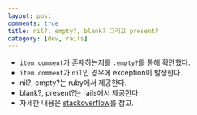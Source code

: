 ```yaml
---
layout: post
comments: true
title: nil?, empty?, blank? 그리고 present?
category: [dev, rails]
---
```


- `item.comment`가 존재하는지를 `.empty?`를 통해 확인했다.
- `item.comment`가 `nil`인 경우에 exception이 발생한다.
- nil?, empty?는 ruby에서 제공한다.
- blank?, present?는 rails에서 제공한다.
- 자세한 내용은 [stackoverflow](http://stackoverflow.com/questions/885414/a-concise-explanation-of-nil-v-empty-v-blank-in-ruby-on-rails)를 참고.
